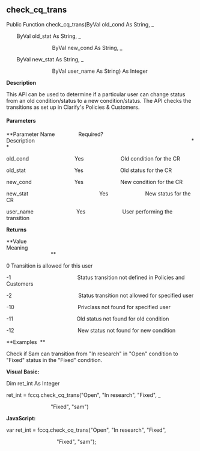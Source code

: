 check_cq_trans
----------------

Public Function check_cq_trans(ByVal old_cond As String, _

       ByVal old_stat As String, _

                               ByVal new_cond As String, _

       ByVal new_stat As String, _

                               ByVal user_name As String) As Integer

**Description**

This API can be used to determine if a particular user can change status from an old condition/status to a new condition/status. The API checks the transitions as set up in Clarify's Policies & Customers.

#### Parameters
**Parameter Name                Required?             Description                                                                                                          **

old_cond                               Yes                         Old condition for the CR

old_stat                                 Yes                         Old status for the CR

new_cond                             Yes                         New condition for the CR

new_stat                                                Yes                         New status for the CR

user_name                             Yes                         User performing the transition

**Returns**

**Value                                     Meaning                                                                                                                                               **

0 Transition is allowed for this user

-1                                             Status transition not defined in Policies and Customers

-2                                             Status transition not allowed for specified user

-10                                           Privclass not found for specified user

-11                                           Old status not found for old condition

-12                                           New status not found for new condition

**Examples  **

 Check if Sam can transition from "In research" in "Open" condition to "Fixed" status in the "Fixed" condition.

**Visual Basic:**

Dim ret_int As Integer

ret_int = fccq.check_cq_trans("Open", "In research", "Fixed", _

                              "Fixed", "sam")

**JavaScript:**

var ret_int = fccq.check_cq_trans("Open", "In research", "Fixed",

                                  "Fixed", "sam");